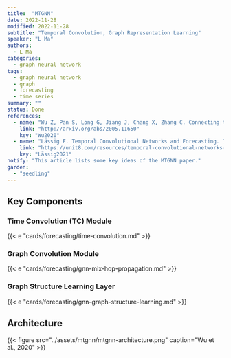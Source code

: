 ```yaml
---
title:  "MTGNN"
date: 2022-11-28
modified: 2022-11-28
subtitle: "Temporal Convolution, Graph Representation Learning"
speaker: "L Ma"
authors:
  - L Ma
categories:
  - graph neural network
tags:
  - graph neural network
  - graph
  - forecasting
  - time series
summary: ""
status: Done
references:
  - name: "Wu Z, Pan S, Long G, Jiang J, Chang X, Zhang C. Connecting the Dots: Multivariate Time Series Forecasting with Graph Neural Networks. arXiv [cs.LG]. 2020. Available: http://arxiv.org/abs/2005.11650"
    link: "http://arxiv.org/abs/2005.11650"
    key: "Wu2020"
  - name: "Lässig F. Temporal Convolutional Networks and Forecasting. In: Unit8 [Internet]. 6 Jul 2021 [cited 28 Nov 2022]. Available: https://unit8.com/resources/temporal-convolutional-networks-and-forecasting/"
    link: "https://unit8.com/resources/temporal-convolutional-networks-and-forecasting/"
    key: "Lässig2021"
notify: "This article lists some key ideas of the MTGNN paper."
garden:
  - "seedling"
---
```



## Key Components

### Time Convolution (TC) Module

{{< e "cards/forecasting/time-convolution.md" >}}


### Graph Convolution Module


{{< e "cards/forecasting/gnn-mix-hop-propagation.md" >}}


### Graph Structure Learning Layer

{{< e "cards/forecasting/gnn-graph-structure-learning.md" >}}


## Architecture

{{< figure src="../assets/mtgnn/mtgnn-architecture.png" caption="Wu et al., 2020" >}}


[^Wu2020]: {{< cite key="Wu2020" >}}
[^Lässig2021]: {{< cite key="Lässig2021" >}}